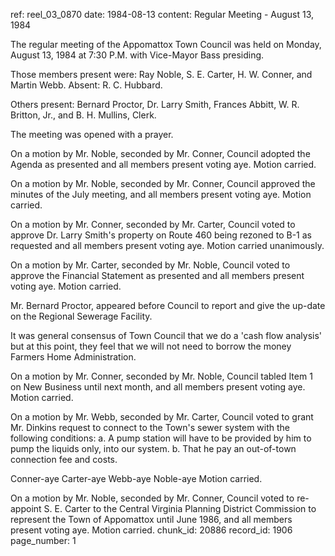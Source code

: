 ref: reel_03_0870
date: 1984-08-13
content: Regular Meeting - August 13, 1984

The regular meeting of the Appomattox Town Council was held on Monday, August 13, 1984 at 7:30 P.M. with Vice-Mayor Bass presiding.

Those members present were: Ray Noble, S. E. Carter, H. W. Conner, and Martin Webb. Absent: R. C. Hubbard.

Others present: Bernard Proctor, Dr. Larry Smith, Frances Abbitt, W. R. Britton, Jr., and B. H. Mullins, Clerk.

The meeting was opened with a prayer.

On a motion by Mr. Noble, seconded by Mr. Conner, Council adopted the Agenda as presented and all members present voting aye. Motion carried.

On a motion by Mr. Noble, seconded by Mr. Conner, Council approved the minutes of the July meeting, and all members present voting aye. Motion carried.

On a motion by Mr. Conner, seconded by Mr. Carter, Council voted to approve Dr. Larry Smith's property on Route 460 being rezoned to B-1 as requested and all members present voting aye. Motion carried unanimously.

On a motion by Mr. Carter, seconded by Mr. Noble, Council voted to approve the Financial Statement as presented and all members present voting aye. Motion carried.

Mr. Bernard Proctor, appeared before Council to report and give the up-date on the Regional Sewerage Facility.

It was general consensus of Town Council that we do a 'cash flow analysis' but at this point, they feel that we will not need to borrow the money Farmers Home Administration.

On a motion by Mr. Conner, seconded by Mr. Noble, Council tabled Item 1 on New Business until next month, and all members present voting aye. Motion carried.

On a motion by Mr. Webb, seconded by Mr. Carter, Council voted to grant Mr. Dinkins request to connect to the Town's sewer system with the following conditions:
a. A pump station will have to be provided by him to pump the liquids only, into our system.
b. That he pay an out-of-town connection fee and costs.

Conner-aye Carter-aye Webb-aye Noble-aye Motion carried.

On a motion by Mr. Noble, seconded by Mr. Conner, Council voted to re-appoint S. E. Carter to the Central Virginia Planning District Commission to represent the Town of Appomattox until June 1986, and all members present voting aye. Motion carried.
chunk_id: 20886
record_id: 1906
page_number: 1

